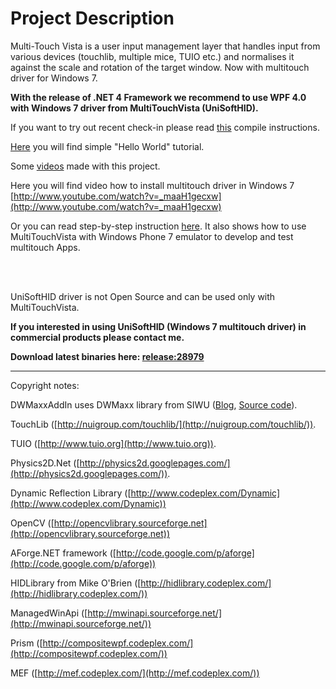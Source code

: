 # Project Description

Multi-Touch Vista is a user input management layer that handles input from various devices (touchlib, multiple mice, TUIO etc.) and normalises it against the scale and rotation of the target window. Now with multitouch driver for Windows 7.

**With the release of .NET 4 Framework we recommend to use WPF 4.0 with Windows 7 driver from MultiTouchVista (UniSoftHID).**

If you want to try out recent check-in please read [this](docs/How%20to%20compile.md) compile instructions.

[Here](docks/../docs/HelloWorld.md) you will find simple "Hello World" tutorial.

Some [videos](http://www.youtube.com/nesherhh) made with this project.

Here you will find video how to install multitouch driver in Windows 7 [http://www.youtube.com/watch?v=_maaH1gecxw](http://www.youtube.com/watch?v=_maaH1gecxw)

Or you can read step-by-step instruction [here](http://michaelsync.net/2010/04/06/step-by-step-tutorial-installing-multi-touch-simulator-for-silverlight-phone-7). It also shows how to use MultiTouchVista with Windows Phone 7 emulator to develop and test multitouch Apps.

<br/>
<br/>

UniSoftHID driver is not Open Source and can be used only with MultiTouchVista.

**If you interested in using UniSoftHID (Windows 7 multitouch driver) in commercial products please contact me.**

**Download latest binaries here: [release:28979](release_28979)**

----

Copyright notes:

DWMaxxAddIn uses DWMaxx library from SIWU ([Blog](http://siwu.info), [Source code](http://code.google.com/p/dwmaxx/)).

TouchLib ([http://nuigroup.com/touchlib/](http://nuigroup.com/touchlib/)).

TUIO ([http://www.tuio.org](http://www.tuio.org)).

Physics2D.Net ([http://physics2d.googlepages.com/](http://physics2d.googlepages.com/)).

Dynamic Reflection Library ([http://www.codeplex.com/Dynamic](http://www.codeplex.com/Dynamic))

OpenCV ([http://opencvlibrary.sourceforge.net](http://opencvlibrary.sourceforge.net))

AForge.NET framework ([http://code.google.com/p/aforge](http://code.google.com/p/aforge))

HIDLibrary from Mike O'Brien ([http://hidlibrary.codeplex.com/](http://hidlibrary.codeplex.com/))

ManagedWinApi ([http://mwinapi.sourceforge.net/](http://mwinapi.sourceforge.net/))

Prism ([http://compositewpf.codeplex.com/](http://compositewpf.codeplex.com/))

MEF ([http://mef.codeplex.com/](http://mef.codeplex.com/))